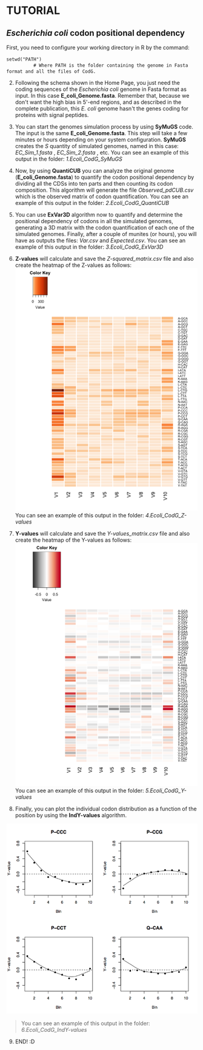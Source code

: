 # TUTORIAL
## _Escherichia coli_ codon positional dependency

First, you need to configure your working directory in R by the command:
```{r}
setwd("PATH") 
          # Where PATH is the folder containing the genome in Fasta format and all the files of CodG.
``` 
2. Following the schema shown in the Home Page, you just need the coding sequences of the _Escherichia coli_ genome in Fasta format as input. In this case **E_coli_Genome.fasta**. Remember that, because we don't want the high bias in 5'-end regions, and as described in the complete publication, this _E. coli_ genome hasn't the genes coding for proteins with signal peptides.

3. You can start the genomes simulation process by using **SyMuGS** code. The input is the same **E_coli_Genome.fasta**. This step will take a few minutes or hours depending on your system configuration. **SyMuGS** creates the _S_ quantity of simulated genomes, named in this case: _EC_Sim_1.fasta_ , _EC_Sim_2.fasta_ , etc.
You can see an example of this output in the folder: _1.Ecoli_CodG_SyMuGS_

4. Now, by using **QuantiCUB**  you can analyze the original genome (**E_coli_Genome.fasta**) to quantify the codon positional dependency by dividing all the CDSs into ten parts and then counting its codon composition. This algorithm will generate the file _Observed_pdCUB.csv_ which is the observed matrix of codon quantification.
You can see an example of this output in the folder: _2.Ecoli_CodG_QuantiCUB_

5. You can use **ExVar3D** algorithm now to quantify and determine the positional dependency of codons in all the simulated genomes, generating a 3D matrix with the codon quantification of each one of the simulated genomes. Finally, after a couple of munites (or hours), you will have as outputs the files: _Var.csv_ and _Expected.csv_. 
You can see an example of this output in the folder: _3.Ecoli_CodG_ExVar3D_

6. **Z-values** will calculate and save the _Z-squared_matrix.csv_ file and also create the heatmap of the Z-values as follows:
![Zvalues](/Tutorial_E_coli/4.Ecoli_CodG_Z-values/Z-values.png)
You can see an example of this output in the folder: _4.Ecoli_CodG_Z-values_

7.  **Y-values** will calculate and save the _Y-values_matrix.csv_ file and also create the heatmap of the Y-values as follows:
![Yvalues](/Tutorial_E_coli/5.Ecoli_CodG_Y-values/Y-values.png)
You can see an example of this output in the folder: _5.Ecoli_CodG_Y-values_

8. Finally, you can plot the individual codon distribution as a function of the position by using the **IndY-values** algorithm. 

![IndY-values](/Tutorial_E_coli/6.Ecoli_CodG_IndY-values/Codons_Y-value7.png)

>You can see an example of this output in the folder: _6.Ecoli_CodG_IndY-values_


9. END! :D
